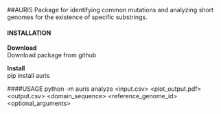 
##AURIS
Package for identifying common mutations and analyzing short genomes for the existence of specific
substrings.

#### INSTALLATION

**Download**  
Download package from github 

**Install**  
pip install auris

####USAGE
python -m auris analyze <input.csv> <plot_output.pdf> <output.csv> <domain_sequence>
<reference_genome_id> <optional_arguments>
